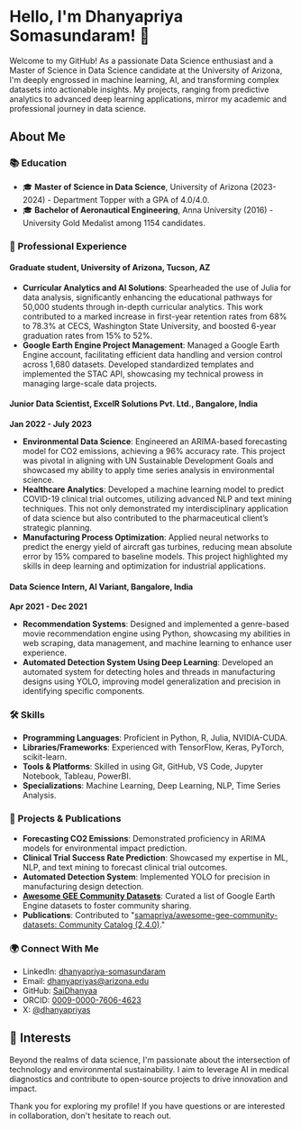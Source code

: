 # Hello, I'm Dhanyapriya Somasundaram! 👋

Welcome to my GitHub! As a passionate Data Science enthusiast and a Master of Science in Data Science candidate at the University of Arizona, I'm deeply engrossed in machine learning, AI, and transforming complex datasets into actionable insights. My projects, ranging from predictive analytics to advanced deep learning applications, mirror my academic and professional journey in data science.

## About Me
### 📚 Education
- 🎓 **Master of Science in Data Science**, University of Arizona (2023-2024) - Department Topper with a GPA of 4.0/4.0.
- 🎓 **Bachelor of Aeronautical Engineering**, Anna University (2016) - University Gold Medalist among 1154 candidates.

### 💼 Professional Experience

#### Graduate student, University of Arizona, Tucson, AZ
- **Curricular Analytics and AI Solutions**: Spearheaded the use of Julia for data analysis, significantly enhancing the educational pathways for 50,000 students through in-depth curricular analytics. This work contributed to a marked increase in first-year retention rates from 68% to 78.3% at CECS, Washington State University, and boosted 6-year graduation rates from 15% to 52%.
- **Google Earth Engine Project Management**: Managed a Google Earth Engine account, facilitating efficient data handling and version control across 1,680 datasets. Developed standardized templates and implemented the STAC API, showcasing my technical prowess in managing large-scale data projects.

#### Junior Data Scientist, ExcelR Solutions Pvt. Ltd., Bangalore, India
**Jan 2022 - July 2023**
- **Environmental Data Science**: Engineered an ARIMA-based forecasting model for CO2 emissions, achieving a 96% accuracy rate. This project was pivotal in aligning with UN Sustainable Development Goals and showcased my ability to apply time series analysis in environmental science.
- **Healthcare Analytics**: Developed a machine learning model to predict COVID-19 clinical trial outcomes, utilizing advanced NLP and text mining techniques. This not only demonstrated my interdisciplinary application of data science but also contributed to the pharmaceutical client’s strategic planning.
- **Manufacturing Process Optimization**: Applied neural networks to predict the energy yield of aircraft gas turbines, reducing mean absolute error by 15% compared to baseline models. This project highlighted my skills in deep learning and optimization for industrial applications.

#### Data Science Intern, AI Variant, Bangalore, India
**Apr 2021 - Dec 2021**
- **Recommendation Systems**: Designed and implemented a genre-based movie recommendation engine using Python, showcasing my abilities in web scraping, data management, and machine learning to enhance user experience.
- **Automated Detection System Using Deep Learning**: Developed an automated system for detecting holes and threads in manufacturing designs using YOLO, improving model generalization and precision in identifying specific components.

### 🛠 Skills
- **Programming Languages**: Proficient in Python, R, Julia, NVIDIA-CUDA.
- **Libraries/Frameworks**: Experienced with TensorFlow, Keras, PyTorch, scikit-learn.
- **Tools & Platforms**: Skilled in using Git, GitHub, VS Code, Jupyter Notebook, Tableau, PowerBI.
- **Specializations**: Machine Learning, Deep Learning, NLP, Time Series Analysis.

### 🚀 Projects & Publications
- **Forecasting CO2 Emissions**: Demonstrated proficiency in ARIMA models for environmental impact prediction.
- **Clinical Trial Success Rate Prediction**: Showcased my expertise in ML, NLP, and text mining to forecast clinical trial outcomes.
- **Automated Detection System**: Implemented YOLO for precision in manufacturing design detection.
- **[Awesome GEE Community Datasets](https://saidhanyaa.github.io/awesome-gee-community-datasets)**: Curated a list of Google Earth Engine datasets to foster community sharing.
- **Publications**: Contributed to "[samapriya/awesome-gee-community-datasets: Community Catalog (2.4.0)](https://doi.org/10.5281/zenodo.10737966)."

### 🌍 Connect With Me
- LinkedIn: [dhanyapriya-somasundaram](https://www.linkedin.com/in/dhanyapriya-somasundaram)
- Email: [dhanyapriyas@arizona.edu](mailto:dhanyapriyas@arizona.edu)
- GitHub: [SaiDhanyaa](https://github.com/SaiDhanyaa)
- ORCID: [0009-0000-7606-4623](https://orcid.org/0009-0000-7606-4623)
- X: [@dhanyapriyas](https://twitter.com/dhanyapriyas)

## 🌱 Interests
Beyond the realms of data science, I'm passionate about the intersection of technology and environmental sustainability. I aim to leverage AI in medical diagnostics and contribute to open-source projects to drive innovation and impact.

Thank you for exploring my profile! If you have questions or are interested in collaboration, don't hesitate to reach out.
